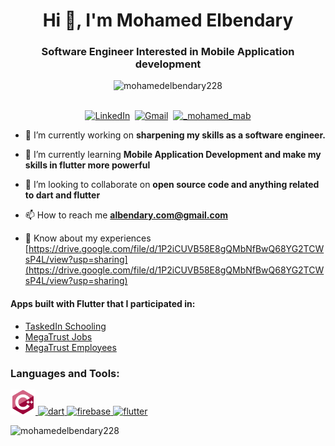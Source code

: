 <h1 align="center">Hi 👋, I'm Mohamed Elbendary</h1>
<h3 align="center">Software Engineer Interested in Mobile Application development</h3>

<p align="center"> <img src="https://komarev.com/ghpvc/?username=mohamedelbendary228&label=Profile%20views&color=0e75b6&style=flat" alt="mohamedelbendary228" /> </p>

<p align="center">
<br>
<a href="https://www.linkedin.com/in/mohamed-elbendary/"><img src="https://img.shields.io/badge/linkedin-%230077B5.svg?&style=for-the-badge&logo=linkedin&logoColor=white" alt="LinkedIn" /></a>&nbsp; <a href="mailto:albendary.com@gmail.com"><img src="https://img.shields.io/badge/gmail-%23D14836.svg?&style=for-the-badge&logo=gmail&logoColor=white" alt="Gmail"/></a>&nbsp; <a href="https://twitter.com/_mohamed_mab" target="blank"><img src="https://img.shields.io/twitter/follow/_mohamed_mab?logo=twitter&style=for-the-badge" alt="_mohamed_mab" /></a> 
</br>
</p>

<!-- <p align="left"> <a href="https://github.com/ryo-ma/github-profile-trophy"><img src="https://github-profile-trophy.vercel.app/?username=mohamedelbendary228&title=Repositories,Commits,Followers" alt="mohamedelbendary228" /></a> </p> -->

- 🔭 I’m currently working on **sharpening my skills as a software engineer.**

- 🌱 I’m currently learning **Mobile Application Development and make my skills in flutter more powerful**

- 👯 I’m looking to collaborate on **open source code and anything related to dart and flutter**

- 📫 How to reach me **albendary.com@gmail.com**

- 📄 Know about my experiences [https://drive.google.com/file/d/1P2iCUVB58E8gQMbNfBwQ68YG2TCWsP4L/view?usp=sharing](https://drive.google.com/file/d/1P2iCUVB58E8gQMbNfBwQ68YG2TCWsP4L/view?usp=sharing)

#### Apps built with Flutter that I participated in:
- [TaskedIn Schooling](https://apps.apple.com/us/app/taskedin-schooling/id1610527915)
- [MegaTrust Jobs](https://apps.apple.com/us/app/megatrust-jobs/id1547002894)
- [MegaTrust Employees](https://play.google.com/store/apps/details?id=net.megatrust.employee&hl=en_GB&gl=US)


<!-- <h3 align="left">Connect with me:</h3>
<p align="left">
<a href="https://twitter.com/_mohamed_mab" target="blank"><img align="center" src="https://raw.githubusercontent.com/rahuldkjain/github-profile-readme-generator/master/src/images/icons/Social/twitter.svg" alt="_mohamed_mab" height="30" width="40" /></a>
<a href="https://linkedin.com/in/mohamed-elbendary" target="blank"><img align="center" src="https://raw.githubusercontent.com/rahuldkjain/github-profile-readme-generator/master/src/images/icons/Social/linked-in-alt.svg" alt="mohamed-elbendary" height="30" width="40" /></a>
<a href="https://stackoverflow.com/users/10795433" target="blank"><img align="center" src="https://raw.githubusercontent.com/rahuldkjain/github-profile-readme-generator/master/src/images/icons/Social/stack-overflow.svg" alt="10795433" height="30" width="40" /></a>
<a href="https://instagram.com/mohamedelbendary4" target="blank"><img align="center" src="https://raw.githubusercontent.com/rahuldkjain/github-profile-readme-generator/master/src/images/icons/Social/instagram.svg" alt="mohamedelbendary4" height="30" width="40" /></a>
</p> -->

<h3 align="left">Languages and Tools:</h3>
<p align="left"> <a href="https://www.w3schools.com/cpp/" target="_blank" rel="noreferrer"> <img src="https://raw.githubusercontent.com/devicons/devicon/master/icons/cplusplus/cplusplus-original.svg" alt="cplusplus" width="40" height="40"/> </a> <a href="https://dart.dev" target="_blank" rel="noreferrer"> <img src="https://www.vectorlogo.zone/logos/dartlang/dartlang-icon.svg" alt="dart" width="40" height="40"/> </a> <a href="https://firebase.google.com/" target="_blank" rel="noreferrer"> <img src="https://www.vectorlogo.zone/logos/firebase/firebase-icon.svg" alt="firebase" width="40" height="40"/> </a> <a href="https://flutter.dev" target="_blank" rel="noreferrer"> <img src="https://www.vectorlogo.zone/logos/flutterio/flutterio-icon.svg" alt="flutter" width="40" height="40"/> </a> </p>

<p><img align="left" src="https://github-readme-stats.vercel.app/api/top-langs?username=mohamedelbendary228&show_icons=true&locale=en&layout=compact" alt="mohamedelbendary228" /></p>

<!-- <p>&nbsp;<img align="center" src="https://github-readme-stats.vercel.app/api?username=mohamedelbendary228&show_icons=true&locale=en" alt="mohamedelbendary228" /></p>
 -->
<!-- <p><img align="center" src="https://github-readme-streak-stats.herokuapp.com/?user=mohamedelbendary228&" alt="mohamedelbendary228" /></p>
 -->

